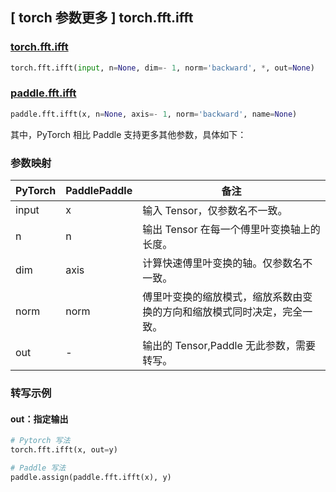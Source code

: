## [ torch 参数更多 ] torch.fft.ifft

### [torch.fft.ifft](https://pytorch.org/docs/stable/generated/torch.fft.ifft.html?highlight=ifft#torch.fft.ifft)

```python
torch.fft.ifft(input, n=None, dim=- 1, norm='backward', *, out=None)
```

### [paddle.fft.ifft](https://www.paddlepaddle.org.cn/documentation/docs/zh/develop/api/paddle/fft/ifft_cn.html)

```python
paddle.fft.ifft(x, n=None, axis=- 1, norm='backward', name=None)
```

其中，PyTorch 相比 Paddle 支持更多其他参数，具体如下：
### 参数映射
| PyTorch       | PaddlePaddle | 备注                                                   |
| ------------- | ------------ | ------------------------------------------------------ |
| input         | x            |输入 Tensor，仅参数名不一致。                            |
| n             | n            |输出 Tensor 在每一个傅里叶变换轴上的长度。               |
| dim           | axis         |计算快速傅里叶变换的轴。仅参数名不一致。                  |
| norm           |norm          |傅里叶变换的缩放模式，缩放系数由变换的方向和缩放模式同时决定，完全一致。|
| out            | -            |输出的 Tensor,Paddle 无此参数，需要转写。  |

### 转写示例
#### out：指定输出
```python
# Pytorch 写法
torch.fft.ifft(x, out=y)

# Paddle 写法
paddle.assign(paddle.fft.ifft(x), y)
```

